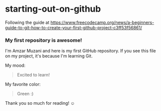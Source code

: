 # starting-out-on-github
Following the guide at https://www.freecodecamp.org/news/a-beginners-guide-to-git-how-to-create-your-first-github-project-c3ff53f56861/

### My first repository is awesome!

I'm Amzar Muzani and here is my first GitHub repository.
If you see this file on my project, it's because I'm learning Git.

My mood:

> Excited to learn!

My favorite color:

> Green :)

Thank you so much for reading! ☺
